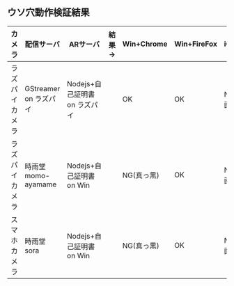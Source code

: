 ## ウソ穴動作検証結果

|カメラ|配信サーバ|ARサーバ|結果→|Win+Chrome|Win+FireFox|iOS+Safari|iOS+Chrome|
|-------------|--------------------|-----|-----|----------|-----------|----------|------|
|ラズパイカメラ|GStreamer on ラズパイ|Nodejs+自己証明書 on ラズパイ||OK|OK|NG(静止画)|NG(AR動かず)|
|ラズパイカメラ|時雨堂 momo-ayamame|Nodejs+自己証明書 on Win||NG(真っ黒)|OK|NG(静止画)||
|スマホカメラ|時雨堂 sora|Nodejs+自己証明書 on Win||NG(真っ黒)|OK|NG(静止画)||

